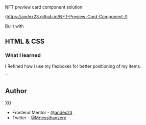  NFT preview card component solution

(https://andex23.github.io/NFT-Preview-Card-Component-/)



Built with

HTML & CSS
- 



### What I learned

I Refined how i use my flexboxes for better positioning of my items.

``
## Author
  XO

- Frontend Mentor - [@andex23](https://www.frontendmentor.io/profile/yourusername)
- Twitter - [@Mrlessthanzero](https://www.twitter.com/yourusername)
